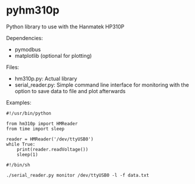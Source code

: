# pyhm310p

Python library to use with the Hanmatek HP310P

Dependencies:
 - pymodbus
 - matplotlib (optional for plotting)

Files:
 - hm310p.py: Actual library
 - serial_reader.py: Simple command line interface for monitoring with the option to save data to file and plot afterwards

Examples:
```
#!/usr/bin/python

from hm310p import HMReader
from time import sleep

reader = HMReader('/dev/ttyUSB0')
while True:
    print(reader.readVoltage())
    sleep(1)
```

```
#!/bin/sh

./serial_reader.py monitor /dev/ttyUSB0 -l -f data.txt
```
